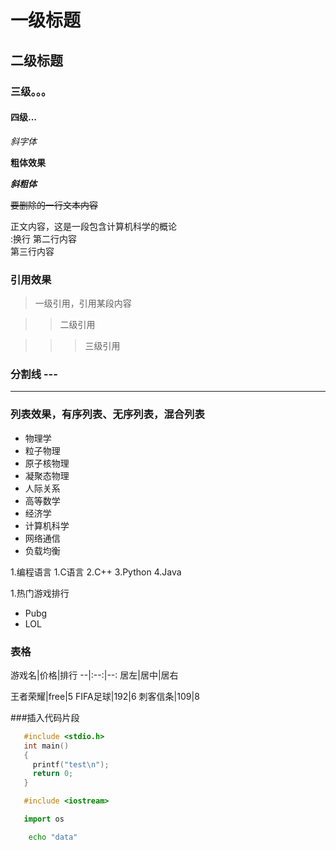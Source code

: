 # 一级标题
## 二级标题
### 三级。。。
#### 四级...

*斜字体*

**粗体效果**

***斜粗体***

~~要删除的一行文本内容~~

正文内容，这是一段包含计算机科学的概论 <br> :换行
第二行内容 <br>
第三行内容 <br> 

### 引用效果
>一级引用，引用某段内容

>>二级引用

>>>三级引用

### 分割线 \-\-\-

---

### 列表效果，有序列表、无序列表，混合列表

* 物理学
 * 粒子物理
 * 原子核物理
 * 凝聚态物理
* 人际关系
* 高等数学
* 经济学
* 计算机科学
 * 网络通信
  * 负载均衡

1.编程语言
   1.C语言
   2.C++
   3.Python
   4.Java


1.热门游戏排行
 * Pubg
 * LOL

### 表格
游戏名|价格|排行
--|:--:|--:    居左|居中|居右

王者荣耀|free|5
FIFA足球|192|6
刺客信条|109|8


###插入代码片段

```c
   #include <stdio.h>
   int main()
   {
     printf("test\n");
     return 0;
   }
```

```cpp
   #include <iostream>
```

```python
   import os
```

```bash 
    echo "data"







